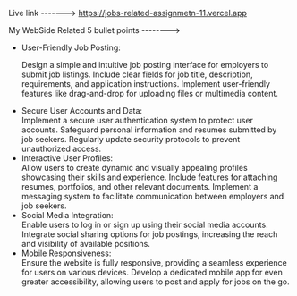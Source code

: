 
Live link ------->
https://jobs-related-assignmetn-11.vercel.app

My WebSide Related  5 bullet points --------> 
 
<ul>

<li>User-Friendly Job Posting:
<br/>

Design a simple and intuitive job posting interface for employers to submit job listings.
Include clear fields for job title, description, requirements, and application instructions.
Implement user-friendly features like drag-and-drop for uploading files or multimedia content.</li>
<li>Secure User Accounts and Data:
<br/>
Implement a secure user authentication system to protect user accounts.
Safeguard personal information and resumes submitted by job seekers.
Regularly update security protocols to prevent unauthorized access.</li>
<li>Interactive User Profiles:
<br/>
Allow users to create dynamic and visually appealing profiles showcasing their skills and experience.
Include features for attaching resumes, portfolios, and other relevant documents.
Implement a messaging system to facilitate communication between employers and job seekers.</li>
<li>Social Media Integration:
<br/>
Enable users to log in or sign up using their social media accounts.
Integrate social sharing options for job postings, increasing the reach and visibility of available positions.</li>
<li>Mobile Responsiveness:
<br/>
Ensure the website is fully responsive, providing a seamless experience for users on various devices.
Develop a dedicated mobile app for even greater accessibility, allowing users to post and apply for jobs on the go.</li>

</ul>
